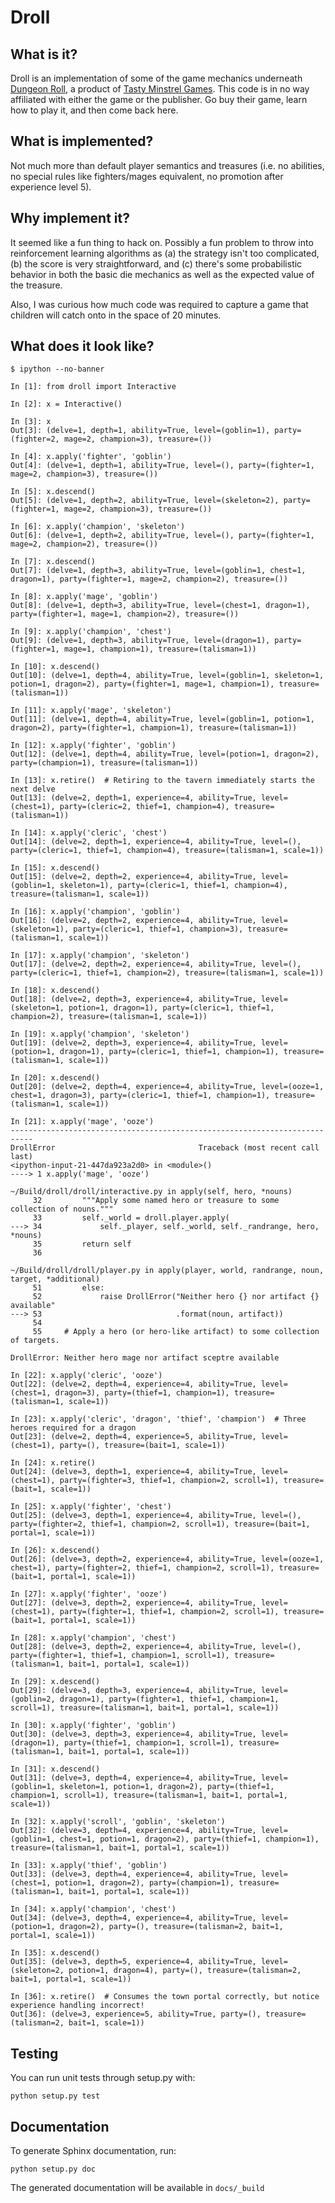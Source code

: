 Droll
=====
## What is it?

Droll is an implementation of some of the game mechanics underneath [Dungeon
Roll](https://boardgamegeek.com/boardgame/138788/dungeon-roll), a product of
[Tasty Minstrel Games](http://playtmg.com/).  This code is in no way affiliated
with either the game or the publisher.  Go buy their game, learn how to play it,
and then come back here.

## What is implemented?

Not much more than default player semantics and treasures (i.e. no abilities, no
special rules like fighters/mages equivalent, no promotion after experience
level 5).

## Why implement it?

It seemed like a fun thing to hack on.  Possibly a fun problem to throw into
reinforcement learning algorithms as (a) the strategy isn't too complicated, (b)
the score is very straightforward, and (c) there's some probabilistic behavior
in both the basic die mechanics as well as the expected value of the treasure.

Also, I was curious how much code was required to capture a game that children
will catch onto in the space of 20 minutes.

## What does it look like?

```
$ ipython --no-banner

In [1]: from droll import Interactive

In [2]: x = Interactive()

In [3]: x
Out[3]: (delve=1, depth=1, ability=True, level=(goblin=1), party=(fighter=2, mage=2, champion=3), treasure=())

In [4]: x.apply('fighter', 'goblin')
Out[4]: (delve=1, depth=1, ability=True, level=(), party=(fighter=1, mage=2, champion=3), treasure=())

In [5]: x.descend()
Out[5]: (delve=1, depth=2, ability=True, level=(skeleton=2), party=(fighter=1, mage=2, champion=3), treasure=())

In [6]: x.apply('champion', 'skeleton')
Out[6]: (delve=1, depth=2, ability=True, level=(), party=(fighter=1, mage=2, champion=2), treasure=())

In [7]: x.descend()
Out[7]: (delve=1, depth=3, ability=True, level=(goblin=1, chest=1, dragon=1), party=(fighter=1, mage=2, champion=2), treasure=())

In [8]: x.apply('mage', 'goblin')
Out[8]: (delve=1, depth=3, ability=True, level=(chest=1, dragon=1), party=(fighter=1, mage=1, champion=2), treasure=())

In [9]: x.apply('champion', 'chest')
Out[9]: (delve=1, depth=3, ability=True, level=(dragon=1), party=(fighter=1, mage=1, champion=1), treasure=(talisman=1))

In [10]: x.descend()
Out[10]: (delve=1, depth=4, ability=True, level=(goblin=1, skeleton=1, potion=1, dragon=2), party=(fighter=1, mage=1, champion=1), treasure=(talisman=1))

In [11]: x.apply('mage', 'skeleton')
Out[11]: (delve=1, depth=4, ability=True, level=(goblin=1, potion=1, dragon=2), party=(fighter=1, champion=1), treasure=(talisman=1))

In [12]: x.apply('fighter', 'goblin')
Out[12]: (delve=1, depth=4, ability=True, level=(potion=1, dragon=2), party=(champion=1), treasure=(talisman=1))

In [13]: x.retire()  # Retiring to the tavern immediately starts the next delve
Out[13]: (delve=2, depth=1, experience=4, ability=True, level=(chest=1), party=(cleric=2, thief=1, champion=4), treasure=(talisman=1))

In [14]: x.apply('cleric', 'chest')
Out[14]: (delve=2, depth=1, experience=4, ability=True, level=(), party=(cleric=1, thief=1, champion=4), treasure=(talisman=1, scale=1))

In [15]: x.descend()
Out[15]: (delve=2, depth=2, experience=4, ability=True, level=(goblin=1, skeleton=1), party=(cleric=1, thief=1, champion=4), treasure=(talisman=1, scale=1))

In [16]: x.apply('champion', 'goblin')
Out[16]: (delve=2, depth=2, experience=4, ability=True, level=(skeleton=1), party=(cleric=1, thief=1, champion=3), treasure=(talisman=1, scale=1))

In [17]: x.apply('champion', 'skeleton')
Out[17]: (delve=2, depth=2, experience=4, ability=True, level=(), party=(cleric=1, thief=1, champion=2), treasure=(talisman=1, scale=1))

In [18]: x.descend()
Out[18]: (delve=2, depth=3, experience=4, ability=True, level=(skeleton=1, potion=1, dragon=1), party=(cleric=1, thief=1, champion=2), treasure=(talisman=1, scale=1))

In [19]: x.apply('champion', 'skeleton')
Out[19]: (delve=2, depth=3, experience=4, ability=True, level=(potion=1, dragon=1), party=(cleric=1, thief=1, champion=1), treasure=(talisman=1, scale=1))

In [20]: x.descend()
Out[20]: (delve=2, depth=4, experience=4, ability=True, level=(ooze=1, chest=1, dragon=3), party=(cleric=1, thief=1, champion=1), treasure=(talisman=1, scale=1))

In [21]: x.apply('mage', 'ooze')
---------------------------------------------------------------------------
DrollError                                Traceback (most recent call last)
<ipython-input-21-447da923a2d0> in <module>()
----> 1 x.apply('mage', 'ooze')

~/Build/droll/droll/interactive.py in apply(self, hero, *nouns)
     32         """Apply some named hero or treasure to some collection of nouns."""
     33         self._world = droll.player.apply(
---> 34             self._player, self._world, self._randrange, hero, *nouns)
     35         return self
     36 

~/Build/droll/droll/player.py in apply(player, world, randrange, noun, target, *additional)
     51         else:
     52             raise DrollError("Neither hero {} nor artifact {} available"
---> 53                              .format(noun, artifact))
     54 
     55     # Apply a hero (or hero-like artifact) to some collection of targets.

DrollError: Neither hero mage nor artifact sceptre available

In [22]: x.apply('cleric', 'ooze')
Out[22]: (delve=2, depth=4, experience=4, ability=True, level=(chest=1, dragon=3), party=(thief=1, champion=1), treasure=(talisman=1, scale=1))

In [23]: x.apply('cleric', 'dragon', 'thief', 'champion')  # Three heroes required for a dragon
Out[23]: (delve=2, depth=4, experience=5, ability=True, level=(chest=1), party=(), treasure=(bait=1, scale=1))

In [24]: x.retire()
Out[24]: (delve=3, depth=1, experience=4, ability=True, level=(chest=1), party=(fighter=3, thief=1, champion=2, scroll=1), treasure=(bait=1, scale=1))

In [25]: x.apply('fighter', 'chest')
Out[25]: (delve=3, depth=1, experience=4, ability=True, level=(), party=(fighter=2, thief=1, champion=2, scroll=1), treasure=(bait=1, portal=1, scale=1))

In [26]: x.descend()
Out[26]: (delve=3, depth=2, experience=4, ability=True, level=(ooze=1, chest=1), party=(fighter=2, thief=1, champion=2, scroll=1), treasure=(bait=1, portal=1, scale=1))

In [27]: x.apply('fighter', 'ooze')
Out[27]: (delve=3, depth=2, experience=4, ability=True, level=(chest=1), party=(fighter=1, thief=1, champion=2, scroll=1), treasure=(bait=1, portal=1, scale=1))

In [28]: x.apply('champion', 'chest')
Out[28]: (delve=3, depth=2, experience=4, ability=True, level=(), party=(fighter=1, thief=1, champion=1, scroll=1), treasure=(talisman=1, bait=1, portal=1, scale=1))

In [29]: x.descend()
Out[29]: (delve=3, depth=3, experience=4, ability=True, level=(goblin=2, dragon=1), party=(fighter=1, thief=1, champion=1, scroll=1), treasure=(talisman=1, bait=1, portal=1, scale=1))

In [30]: x.apply('fighter', 'goblin')
Out[30]: (delve=3, depth=3, experience=4, ability=True, level=(dragon=1), party=(thief=1, champion=1, scroll=1), treasure=(talisman=1, bait=1, portal=1, scale=1))

In [31]: x.descend()
Out[31]: (delve=3, depth=4, experience=4, ability=True, level=(goblin=1, skeleton=1, potion=1, dragon=2), party=(thief=1, champion=1, scroll=1), treasure=(talisman=1, bait=1, portal=1, scale=1))

In [32]: x.apply('scroll', 'goblin', 'skeleton')
Out[32]: (delve=3, depth=4, experience=4, ability=True, level=(goblin=1, chest=1, potion=1, dragon=2), party=(thief=1, champion=1), treasure=(talisman=1, bait=1, portal=1, scale=1))

In [33]: x.apply('thief', 'goblin')
Out[33]: (delve=3, depth=4, experience=4, ability=True, level=(chest=1, potion=1, dragon=2), party=(champion=1), treasure=(talisman=1, bait=1, portal=1, scale=1))

In [34]: x.apply('champion', 'chest')
Out[34]: (delve=3, depth=4, experience=4, ability=True, level=(potion=1, dragon=2), party=(), treasure=(talisman=2, bait=1, portal=1, scale=1))

In [35]: x.descend()
Out[35]: (delve=3, depth=5, experience=4, ability=True, level=(skeleton=2, potion=1, dragon=4), party=(), treasure=(talisman=2, bait=1, portal=1, scale=1))

In [36]: x.retire()  # Consumes the town portal correctly, but notice experience handling incorrect!
Out[36]: (delve=3, experience=5, ability=True, party=(), treasure=(talisman=2, bait=1, scale=1))
```

## Testing

You can run unit tests through setup.py with:

```
python setup.py test
```

## Documentation

To generate Sphinx documentation, run:

```
python setup.py doc
```

The generated documentation will be available in `docs/_build`
